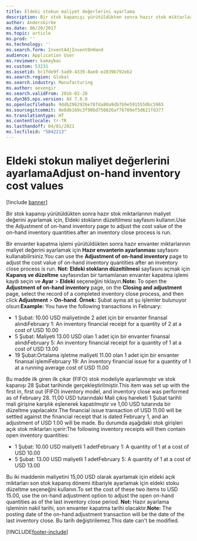 ```yaml
---
title: Eldeki stokun maliyet değerlerini ayarlama
description: Bir stok kapanışı yürütüldükten sonra hazır stok miktarlarının maliyet değerini ayarlamak için, Eldeki stokların düzeltilmesi sayfasını kullanın.
author: AndersGirke
ms.date: 06/20/2017
ms.topic: article
ms.prod: ''
ms.technology: ''
ms.search.form: InventAdjInventOnHand
audience: Application User
ms.reviewer: kamaybac
ms.custom: 53231
ms.assetid: bc1fde9f-5ad9-4339-8ae8-e2839b792eb2
ms.search.region: Global
ms.search.industry: Manufacturing
ms.author: aevengir
ms.search.validFrom: 2016-02-28
ms.dyn365.ops.version: AX 7.0.0
ms.openlocfilehash: 9ddb2962926e78fda80a9db7b9e5915550bc5965
ms.sourcegitcommit: 0e8db169c3f90bd750826af76709ef5d621fd377
ms.translationtype: HT
ms.contentlocale: tr-TR
ms.lasthandoff: 04/01/2021
ms.locfileid: "5842213"
---
```

# <a name="adjust-on-hand-inventory-cost-values"></a><span data-ttu-id="dd6e8-103">Eldeki stokun maliyet değerlerini ayarlama</span><span class="sxs-lookup"><span data-stu-id="dd6e8-103">Adjust on-hand inventory cost values</span></span>

[!include [banner](../includes/banner.md)]

<span data-ttu-id="dd6e8-104">Bir stok kapanışı yürütüldükten sonra hazır stok miktarlarının maliyet değerini ayarlamak için, Eldeki stokların düzeltilmesi sayfasını kullanın.</span><span class="sxs-lookup"><span data-stu-id="dd6e8-104">Use the Adjustment of on-hand inventory page to adjust the cost value of the on-hand inventory quantities after an inventory close process is run.</span></span>

<span data-ttu-id="dd6e8-105">Bir envanter kapatma işlemi yürütüldükten sonra hazır envanter miktarlarının maliyet değerini ayarlamak için **Hazır envanterin ayarlanması** sayfasını kullanabilirsiniz.</span><span class="sxs-lookup"><span data-stu-id="dd6e8-105">You can use the **Adjustment of on-hand inventory** page to adjust the cost value of on-hand inventory quantities after an inventory close process is run.</span></span> <span data-ttu-id="dd6e8-106">**Not:** **Eldeki stokların düzeltilmesi** sayfasını açmak için **Kapanış ve düzeltme** sayfasından bir tamamlanan envanter kapatma işlemi kaydı seçin ve **Ayar** &gt; **Eldeki** seçeneğini tıklayın.</span><span class="sxs-lookup"><span data-stu-id="dd6e8-106">**Note:** To open the **Adjustment of on-hand inventory** page, on the **Closing and adjustment** page, select the record of a completed inventory close process, and then click **Adjustment** &gt; **On-hand**.</span></span> <span data-ttu-id="dd6e8-107">**Örnek:** Şubat ayına ait şu işlemler bulunuyor olsun:</span><span class="sxs-lookup"><span data-stu-id="dd6e8-107">**Example:** You have the following transactions in February:</span></span>

-   <span data-ttu-id="dd6e8-108">1 Şubat: 10.00 USD maliyetinde 2 adet için bir envanter finansal alındı</span><span class="sxs-lookup"><span data-stu-id="dd6e8-108">February 1: An inventory financial receipt for a quantity of 2 at a cost of USD 10.00</span></span>
-   <span data-ttu-id="dd6e8-109">5 Şubat: Maliyeti 13.00 USD olan 1 adet için bir envanter finansal alındı</span><span class="sxs-lookup"><span data-stu-id="dd6e8-109">February 5: An inventory financial receipt for a quantity of 1 at a cost of USD 13.00</span></span>
-   <span data-ttu-id="dd6e8-110">19 Şubat:Ortalama işletme maliyeti 11.00 olan 1 adet için bir envanter finansal işlemi</span><span class="sxs-lookup"><span data-stu-id="dd6e8-110">February 19: An inventory financial issue for a quantity of 1 at a running average cost of USD 11.00</span></span>

<span data-ttu-id="dd6e8-111">Bu madde ilk giren ilk çıkar (FIFO) stok modeliyle ayarlanmıştır ve stok kapanışı 28 Şubat tarihinde gerçekleştirilmiştir.</span><span class="sxs-lookup"><span data-stu-id="dd6e8-111">This item was set up with the first in, first out (FIFO) inventory model, and inventory close was performed as of February 28.</span></span> <span data-ttu-id="dd6e8-112">11,00 USD tutarındaki Mali çıkış hareketi 1 Şubat tarihli mali girişine karşılık eşlenerek kapatılmıştır ve 1,00 USD tutarında bir düzeltme yapılacaktır.</span><span class="sxs-lookup"><span data-stu-id="dd6e8-112">The financial issue transaction of USD 11.00 will be settled against the financial receipt that is dated February 1, and an adjustment of USD 1.00 will be made.</span></span> <span data-ttu-id="dd6e8-113">Bu durumda aşağıdaki stok girişleri açık stok miktarları içerir:</span><span class="sxs-lookup"><span data-stu-id="dd6e8-113">The following inventory receipts will then contain open inventory quantities:</span></span>

-   <span data-ttu-id="dd6e8-114">1 Şubat: 10.00 USD maliyetli 1 adet</span><span class="sxs-lookup"><span data-stu-id="dd6e8-114">February 1: A quantity of 1 at a cost of USD 10.00</span></span>
-   <span data-ttu-id="dd6e8-115">5 Şubat: 13.00 USD maliyetli 1 adet</span><span class="sxs-lookup"><span data-stu-id="dd6e8-115">February 5: A quantity of 1 at a cost of USD 13.00</span></span>

<span data-ttu-id="dd6e8-116">Bu iki maddenin maliyetini 15,00 USD olarak ayarlamak için eldeki açık miktarları son stok kapanış dönemi itibariyle ayarlamak için eldeki stoku düzeltme seçeneğini kullanın.</span><span class="sxs-lookup"><span data-stu-id="dd6e8-116">To set the cost of these two items to USD 15.00, use the on-hand adjustment option to adjust the open on-hand quantities as of the last inventory close period.</span></span> <span data-ttu-id="dd6e8-117">**Not:** Hazır ayarlama işleminin nakil tarihi, son envanter kapatma tarihi olacaktır.</span><span class="sxs-lookup"><span data-stu-id="dd6e8-117">**Note:** The posting date of the on-hand adjustment transaction will be the date of the last inventory close.</span></span> <span data-ttu-id="dd6e8-118">Bu tarih değiştirilemez.</span><span class="sxs-lookup"><span data-stu-id="dd6e8-118">This date can't be modified.</span></span>


[!INCLUDE[footer-include](../../includes/footer-banner.md)]
